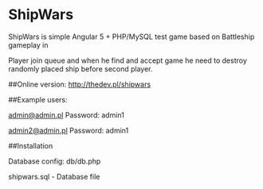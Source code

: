 # ShipWars
ShipWars is simple Angular 5 + PHP/MySQL test game based on Battleship gameplay in 

Player join queue and when he find and accept game he need to destroy randomly placed ship before second player.

##Online version: 
http://thedev.pl/shipwars

##Example users:

admin@admin.pl Password: admin1

admin2@admin.pl Password: admin1

##Installation

Database config: db/db.php

shipwars.sql - Database file
